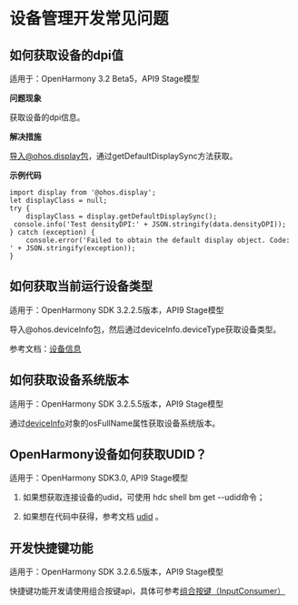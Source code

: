 # 设备管理开发常见问题

## 如何获取设备的dpi值

适用于：OpenHarmony 3.2 Beta5，API9 Stage模型

**问题现象**

获取设备的dpi信息。

**解决措施**

导入@ohos.display包，通过getDefaultDisplaySync方法获取。

**示例代码**
  
```
import display from '@ohos.display'; 
let displayClass = null;
try {
    displayClass = display.getDefaultDisplaySync();
 console.info('Test densityDPI:' + JSON.stringify(data.densityDPI)); 
} catch (exception) {
    console.error('Failed to obtain the default display object. Code: ' + JSON.stringify(exception));
} 
```

## 如何获取当前运行设备类型

适用于：OpenHarmony SDK 3.2.2.5版本，API9 Stage模型

导入\@ohos.deviceInfo包，然后通过deviceInfo.deviceType获取设备类型。

参考文档：[设备信息](../reference/apis/js-apis-device-info.md)

## 如何获取设备系统版本

适用于：OpenHarmony SDK 3.2.5.5版本，API9 Stage模型

通过[deviceInfo](../reference/apis/js-apis-device-info.md)对象的osFullName属性获取设备系统版本。

## OpenHarmony设备如何获取UDID？

适用于：OpenHarmony SDK3.0, API9 Stage模型

1. 如果想获取连接设备的udid，可使用 hdc shell bm get --udid命令；

2. 如果想在代码中获得，参考文档 [udid](../reference/apis/js-apis-device-info.md) 。

## 开发快捷键功能

适用于：OpenHarmony SDK 3.2.6.5版本，API9 Stage模型

快捷键功能开发请使用组合按键api，具体可参考[组合按键（InputConsumer）](../reference/apis/js-apis-inputconsumer.md)
